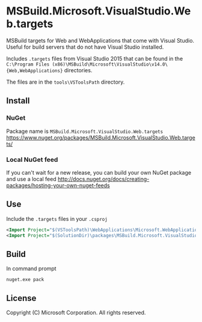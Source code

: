 # MSBuild.Microsoft.VisualStudio.Web.targets

MSBuild targets for Web and WebApplications that come with Visual Studio. Useful for build servers that do not have Visual Studio installed.

Includes `.targets` files from Visual Studio 2015 that can be found in the `C:\Program Files (x86)\MSBuild\Microsoft\VisualStudio\v14.0\{Web,WebApplications}` directories. 

The files are in the `tools\VSToolsPath` directory.

## Install

### NuGet

Package name is `MSBuild.Microsoft.VisualStudio.Web.targets`
https://www.nuget.org/packages/MSBuild.Microsoft.VisualStudio.Web.targets/

### Local NuGet feed

If you can't wait for a new release, you can build your own NuGet package and use a local feed
http://docs.nuget.org/docs/creating-packages/hosting-your-own-nuget-feeds

## Use

Include the `.targets` files in your `.csproj`

```xml
<Import Project="$(VSToolsPath)\WebApplications\Microsoft.WebApplication.targets" Condition="'$(VSToolsPath)' != '' And Exists('$(VSToolsPath)\WebApplications\Microsoft.WebApplication.targets')" />
<Import Project="$(SolutionDir)\packages\MSBuild.Microsoft.VisualStudio.Web.targets.14.0.0\tools\VSToolsPath\WebApplications\Microsoft.WebApplication.targets" Condition="('$(VSToolsPath)' == '' Or !Exists('$(VSToolsPath)\WebApplications\Microsoft.WebApplication.targets')) And Exists('$(SolutionDir)\packages\MSBuild.Microsoft.VisualStudio.Web.targets.14.0.0\tools\VSToolsPath\WebApplications\Microsoft.WebApplication.targets')" />
```

## Build

In command prompt

    nuget.exe pack

## License

Copyright (C) Microsoft Corporation. All rights reserved.
